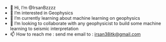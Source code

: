 - 👋 Hi, I’m @IrsanBzzzz
- 👀 I’m interested in Geophysics
- 🌱 I’m currently learning about machine learning on geophysics 
- 💞️ I’m looking to collaborate with any geophysicist to build some machine learning to seismic interpretation
- 📫 How to reach me : send me email to : irsan38itk@gmail.com

<!---
IrsanBzzzz/IrsanBzzzz is a ✨ special ✨ repository because its `README.md` (this file) appears on your GitHub profile.
You can click the Preview link to take a look at your changes.
--->
